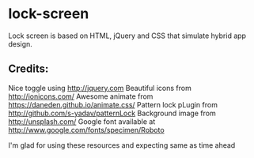 # lock-screen
Lock screen is based on HTML, jQuery and CSS that simulate hybrid app design.

Credits:
---------------
Nice toggle using  http://jquery.com
Beautiful icons from http://ionicons.com/
Awesome animate from https://daneden.github.io/animate.css/
Pattern lock pLugin from http://github.com/s-yadav/patternLock
Background image from http://unsplash.com/
Google font available at http://www.google.com/fonts/specimen/Roboto

I'm glad for using these resources and expecting same as time ahead

